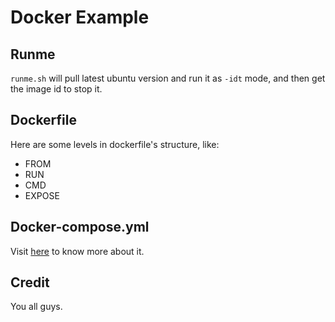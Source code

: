 # Docker Example


## Runme

`runme.sh` will pull latest ubuntu version and run it as `-idt` mode, and then get the image id to stop it.

## Dockerfile

Here are some levels in dockerfile's structure, like:

- FROM
- RUN
- CMD
- EXPOSE

## Docker-compose.yml

Visit [here](https://www.runoob.com/docker/docker-compose.html) to know more about it.

## Credit

You all guys.

